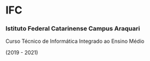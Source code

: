 # IFC
### Istituto Federal Catarinense Campus Araquari
Curso Técnico de Informática Integrado ao Ensino Médio

(2019 - 2021)
